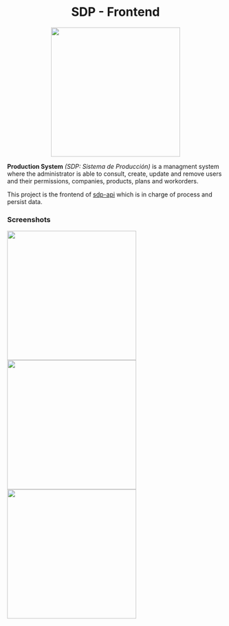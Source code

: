 
<div align="center">
  
  # SDP - Frontend
  
  <img width="300" src="https://github.com/pabloluceroschneider/sdp-frontend/assets/43233080/d6b9e43f-30d6-4c7c-9a35-4f4ae52a415a" />
</div>

**Production System** *(SDP: Sistema de Producción)* is a managment system where the administrator is able to consult, create, update and remove users and their permissions, companies, products, plans and workorders.

This project is the frontend of [sdp-api](https://github.com/pabloluceroschneider/sdp-backend) which is in charge of process and persist data.

### Screenshots

<img width="300" src="https://github.com/pabloluceroschneider/sdp-frontend/assets/43233080/c34934b0-6e10-4215-a948-73cf8ab5bbe7" />

<img width="300" src="https://github.com/pabloluceroschneider/sdp-frontend/assets/43233080/c4c411b0-b3b6-410d-b673-616125f51e59" />
  
<img width="300" src="https://github.com/pabloluceroschneider/sdp-frontend/assets/43233080/d52b3d7a-2acb-4c10-b67e-dcea2235c723" />
